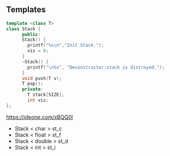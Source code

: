 ## Templates
```c++
template <class T>
class Stack {
      public:
      Stack() {
        printf("%s\n","Init Stack.");
        vis = 0;
      }
      ~Stack() {
        printf("\n%s", "Deconstructor:stack is distroyed.");
      }
      void push(T v);
      T pop();
      private:
        T stack[SIZE];
        int vis;
};

```
https://ideone.com/xBQQ0l
* Stack < char > st_c  
* Stack < float > st_f
* Stack < double > st_d
* Stack < int > st_i 

